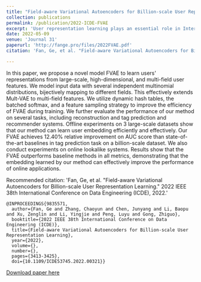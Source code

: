```yaml
---
title: "Field-aware Variational Autoencoders for Billion-scale User Representation Learning"
collection: publications
permalink: /publication/2022-ICDE-FVAE
excerpt: 'User representation learning plays an essential role in Internet applications, such as recommender systems. Though developing a universal embedding for users is demanding, only few previous works are conducted in an unsupervised learning manner. The unsupervised method is however important as most of the user data is collected without specific labels. In this paper, we harness the unsupervised advantages of Variational Autoencoders (VAEs), to learn user representation from large-scale, high-dimensional, and multi-field data. We extend the traditional VAE by developing Field-aware VAE (FVAE) to model each feature field with an independent multinomial distribution. To reduce the complexity in training, we employ dynamic hash tables, a batched softmax function, and a feature sampling strategy to improve the efficiency of our method. We conduct experiments on multiple datasets, showing that the proposed FVAE significantly outperforms baselines on several tasks of data reconstruction and tag prediction. Moreover, we deploy the proposed method in real-world applications and conduct online A/B tests in a look-alike system. Results demonstrate that our method can effectively improve the quality of recommendation. To the best of our knowledge, it is the first time that the VAE-based user representation learning model is applied to real-world recommender systems.'
date: 2022-05-09
venue: 'Journal 31'
paperurl: 'http://fange.pro/files/2022FVAE.pdf'
citation: 'Fan, Ge, et al. "Field-aware Variational Autoencoders for Billion-scale User Representation Learning." 2022 IEEE 38th International Conference on Data Engineering (ICDE), 2022.'

---
```

In this paper, we propose a novel model FVAE to learn users' representations from large-scale, high-dimensional, and multi-field user features. We model input data with several independent multinomial distributions, bijectively mapping to different fields.  This effectively extends Mult-VAE to multi-field features. We utilize dynamic hash tables, the batched softmax, and a feature sampling strategy to improve the efficiency of FVAE during training.  We further evaluate the performance of our method on several tasks, including reconstruction and tag prediction and recommender systems. Offline experiments on 3 large-scale datasets show that our method can learn user embedding efficiently and effectively. Our FVAE achieves $12.40\%$ relative improvement on AUC score than state-of-the-art baselines in tag prediction task on a billion-scale dataset. We also conduct experiments on online lookalike systems. Results show that the FVAE outperforms baseline methods in all metrics, demonstrating that the embedding learned by our method can effectively improve the performance of online applications.


Recommended citation: 'Fan, Ge, et al. "Field-aware Variational Autoencoders for Billion-scale User Representation Learning."  2022 IEEE 38th International Conference on Data Engineering (ICDE), 2022.'

```
@INPROCEEDINGS{9835571,
  author={Fan, Ge and Zhang, Chaoyun and Chen, Junyang and Li, Baopu and Xu, Zenglin and Li, Yingjie and Peng, Luyu and Gong, Zhiguo},
  booktitle={2022 IEEE 38th International Conference on Data Engineering (ICDE)}, 
  title={Field-aware Variational Autoencoders for Billion-scale User Representation Learning}, 
  year={2022},
  volume={},
  number={},
  pages={3413-3425},
  doi={10.1109/ICDE53745.2022.00321}}
```

[Download paper here](http://fange.pro/files/2022FVAE.pdf)

